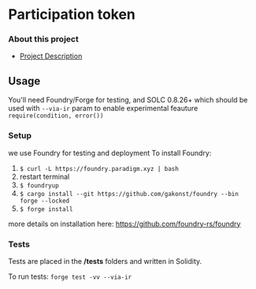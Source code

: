 # Participation token

### About this project

- [Project Description](ParticipationToken.md)

## Usage

You'll need Foundry/Forge for testing, and SOLC 0.8.26+ which should be used with `--via-ir` param to enable experimental feauture `require(condition, error())`

### Setup

we use Foundry for testing and deployment
To install Foundry: <br>

1. `$ curl -L https://foundry.paradigm.xyz | bash`
2. restart terminal
3. `$ foundryup`
4. `$ cargo install --git https://github.com/gakonst/foundry --bin forge --locked`
5. `$ forge install`

more details on installation here: https://github.com/foundry-rs/foundry

### Tests

Tests are placed in the **/tests** folders and written in Solidity.

To run tests: `forge test -vv --via-ir`
